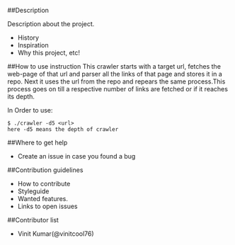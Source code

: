 ##Description

Description about the project. 
- History
- Inspiration
- Why this project, etc!

##How to use instruction
This crawler starts with a target url, fetches the web-page of that url and parser all the links  of that page and stores it in a repo. Next it uses the url from the  repo  and repears the same process.This process goes on till a respective number of links are fetched or if it reaches its depth.

In Order to use:
```
$ ./crawler -d5 <url>
here -d5 means the depth of crawler
```

##Where to get help
- Create an issue in case you found a bug

##Contribution guidelines
- How to contribute
- Styleguide
- Wanted features.
- Links to open issues

##Contributor list
- Vinit Kumar(@vinitcool76)




